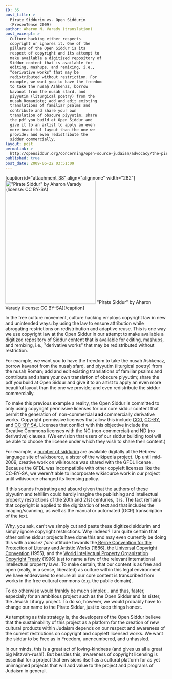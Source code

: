 ```yaml
---
ID: 35
post_title: >
  Pirate Siddurim vs. Open Siddurim
  (PresenTense 2009)
author: Aharon N. Varady (translation)
post_excerpt: >
  Culture hacking either respects
  copyright or ignores it. One of the
  pillars of the Open Siddur is its
  respect of copyright and its attempt to
  make available a digitized repository of
  Siddur content that is available for
  editing, mashups, and remixing, i.e.,
  "derivative works" that may be
  redistributed without restriction. For
  example, we want you to have the freedom
  to take the nusaḥ Ashkenaz, borrow
  kavanot from the nusaḥ sfard, and
  piyyutim (liturgical poetry) from the
  nusaḥ Romaniote; add and edit existing
  translations of familiar psalms and
  contribute and share your own
  translation of obscure piyyutim; share
  the pdf you build at Open Siddur and
  give it to an artist to apply an even
  more beautiful layout than the one we
  provide; and even redistribute the
  siddur commercially.
layout: post
permalink: >
  http://opensiddur.org/concerning/open-source-judaism/advocacy/the-pirate-siddur/
published: true
post_date: 2009-06-22 03:51:09
---
```

[caption id="attachment_38" align="alignnone" width="282"]<a href="http://opensiddur.org/wp-content/uploads/2009/06/the-pirate-siddur.jpg"><img src="http://opensiddur.org/wp-content/uploads/2009/06/the-pirate-siddur.jpg" alt="&quot;Pirate Siddur&quot; by Aharon Varady (license: CC BY-SA)" width="282" height="384" class="size-full wp-image-38" /></a> "Pirate Siddur" by Aharon Varady (license: CC BY-SA)[/caption]

In the free culture movement, culture hacking employs copyright law in new and unintended ways: by using the law to ensure attribution while abrogating restrictions on redistribution and adaptive reuse. This is one way we use copyright law at the Open Siddur in our attempt to make available a digitized repository of Siddur content that is available for editing, mashups, and remixing, i.e., "derivative works" that may be redistributed without restriction.

<p style="text-align: left;">For example, we want you to have the freedom to take the nusaḥ Ashkenaz, borrow kavanot from the nusaḥ sfard, and piyyutim (liturgical poetry) from the nusaḥ Roman; add and edit existing translations of familiar psalms and contribute and share your own translation of obscure piyyutim; share the pdf you build at Open Siddur and give it to an artist to apply an even more beautiful layout than the one we provide; and even redistribute the siddur commercially.</p>

<p style="text-align: left;">To make this previous example a reality, the Open Siddur is committed to only using copyright permissive licenses for our core siddur content that permit the generation of  non-commercial <strong>and</strong> commercially derivative works. Copyright permissive licenses that allow this include <a href="http://wiki.creativecommons.org/index.php?title=CC0">CC0</a>, <a href="http://creativecommons.org/licenses/by/3.0/">CC-BY</a>, and <a href="http://creativecommons.org/licenses/by-sa/3.0/">CC-BY-SA</a>. Licenses that conflict with this objective include the Creative Commons licenses with the NC (non-commercial) and ND (no derivative) clauses. (We envision that users of our siddur building tool will be able to choose the license under which they wish to share their content.)</p>

<p style="text-align: left;">For example, a <a href="http://he.wikisource.org/wiki/%D7%A1%D7%99%D7%93%D7%95%D7%A8%D7%99_%D7%AA%D7%A4%D7%99%D7%9C%D7%94">number of siddurim</a> are available digitally at the Hebrew language site of wikisource, a sister of the wikipedia project. Up until mid-2009, creative work on wikisource was shared with the GFDL license. Because the GFDL was incompatibile with other copyleft licenses like the CC-BY-SA, we weren't able to incorporate wikisource work in our project until wikisource changed its licensing policy.</p>

<p style="text-align: left;">If this sounds frustrating and absurd given that the authors of these piyyutim and tehillim could hardly imagine the publishing and intellectual property restrictions of the 20th and 21st centuries, it is. The fact remains that copyright is applied to the digitization of text and that includes the imaging/scanning, as well as the manual or automated (OCR) transcription of the text.</p>

<p style="text-align: left;">Why, you ask, can't we simply cut and paste these digitized siddurim and simply ignore copyright restrictions. Why indeed? I am quite certain that other online siddur projects have done this and may even currently be doing this with a <em>laissez faire</em> attitude towards the<a href="http://en.wikipedia.org/wiki/Berne_Convention_for_the_Protection_of_Literary_and_Artistic_Works"> Berne Convention for the Protection of Literary and Artistic Works</a> (1886), the <a href="http://en.wikipedia.org/wiki/Universal_Copyright_Convention">Universal Copyright Convention</a> (1955), and the <a title="World Intellectual Property Organization Copyright Treaty" href="http://en.wikipedia.org/wiki/World_Intellectual_Property_Organization_Copyright_Treaty">World Intellectual Property Organization Copyright Treaty</a> (1996) just to name a few of the relevant international intellectual property laws. To make certain, that our content is as free and open (really, in a sense, liberated) as culture within this legal environment we have endeavored to ensure all our core content is transcribed from works in the free cultural commons (e.g. the public domain).</p>

<p style="text-align: left;">To do otherwise would frankly be much simpler... and thus, faster, especially for an ambitious project such as the Open Siddur and its sister, the Jewish Liturgy project. To do so, however, we would probably have to change our name to the Pirate Siddur, just to keep things honest.</p>

<p style="text-align: left;">As tempting as this strategy is, the developers of the Open Siddur believe that the sustainability of this project as a platform for the creation of new cultural products within Judaism depends on our respect and awareness of the current restrictions on copyright and copyleft licensed works. We want the siddur to be Free as in Freedom, unencumbered, and unhassled.</p>

<p style="text-align: left;">In our minds, this is a great act of loving-kindness (and gives us all a great big Mitzvah-rush!). But besides this, awareness of copyright licensing is essential for a project that envisions itself as a cultural platform for as yet unimagined projects that will add value to the  project and programs of Judaism in general.</p>
